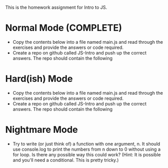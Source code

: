 This is the homework assignment for Intro to JS.

# Normal Mode (COMPLETE)

- Copy the contents below into a file named main.js and read through the exercises and provide the answers or code required.
- Create a repo on github called JS-Intro and push up the correct answers. The repo should contain the following

# Hard(ish) Mode

- Copy the contents below into a file named main.js and read through the exercises and provide the answers or code required.
- Create a repo on github called JS-Intro and push up the correct answers. The repo should contain the following

# Nightmare Mode

- Try to write (or just think of) a function with one argument, n. It should use console.log to print the numbers from n down to 0 without using a for loop. Is there any possible way this could work? (Hint: It is possible and you'll need a conditional. This is pretty tricky.)